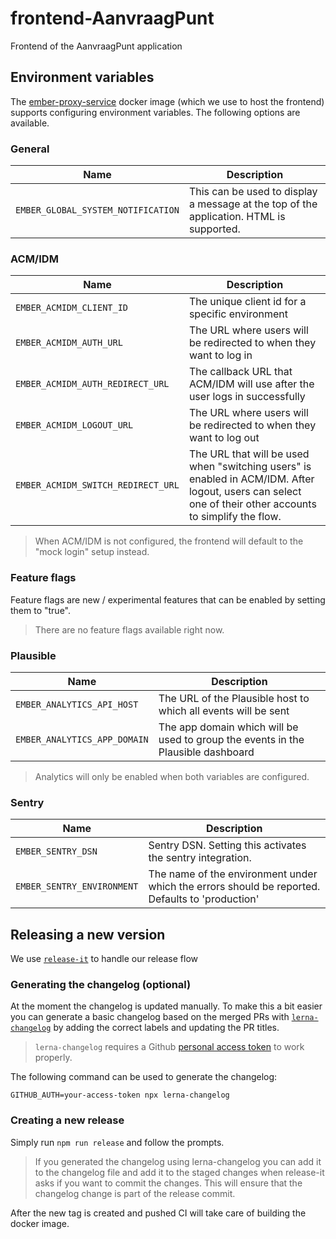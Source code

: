 # frontend-AanvraagPunt

Frontend of the AanvraagPunt application

## Environment variables

The [ember-proxy-service](https://github.com/mu-semtech/ember-proxy-service#configure-environment-variables-in-the-frontends-container) docker image (which we use to host the frontend) supports configuring environment variables. The following options are available.

### General

| Name                                       | Description                                                                             |
| ------------------------------------------ | --------------------------------------------------------------------------------------- |
| `EMBER_GLOBAL_SYSTEM_NOTIFICATION`         | This can be used to display a message at the top of the application. HTML is supported. |

### ACM/IDM

| Name                               | Description                                                                                                                                              |
| ---------------------------------- | -------------------------------------------------------------------------------------------------------------------------------------------------------- |
| `EMBER_ACMIDM_CLIENT_ID`           | The unique client id for a specific environment                                                                                                          |
| `EMBER_ACMIDM_AUTH_URL`            | The URL where users will be redirected to when they want to log in                                                                                       |
| `EMBER_ACMIDM_AUTH_REDIRECT_URL`   | The callback URL that ACM/IDM will use after the user logs in successfully                                                                               |
| `EMBER_ACMIDM_LOGOUT_URL`          | The URL where users will be redirected to when they want to log out                                                                                      |
| `EMBER_ACMIDM_SWITCH_REDIRECT_URL` | The URL that will be used when "switching users" is enabled in ACM/IDM. After logout, users can select one of their other accounts to simplify the flow. |

> When ACM/IDM is not configured, the frontend will default to the "mock login" setup instead.

### Feature flags

Feature flags are new / experimental features that can be enabled by setting them to "true".

> There are no feature flags available right now.

### Plausible

| Name                         | Description                                                                      |
| ---------------------------- | -------------------------------------------------------------------------------- |
| `EMBER_ANALYTICS_API_HOST`   | The URL of the Plausible host to which all events will be sent                   |
| `EMBER_ANALYTICS_APP_DOMAIN` | The app domain which will be used to group the events in the Plausible dashboard |

> Analytics will only be enabled when both variables are configured.

### Sentry

| Name                       | Description                                                                                     |
| -------------------------- | ----------------------------------------------------------------------------------------------- |
| `EMBER_SENTRY_DSN`         | Sentry DSN. Setting this activates the sentry integration.                                      |
| `EMBER_SENTRY_ENVIRONMENT` | The name of the environment under which the errors should be reported. Defaults to 'production' |

## Releasing a new version

We use [`release-it`](https://github.com/release-it/release-it) to handle our release flow 

### Generating the changelog (optional)
At the moment the changelog is updated manually. To make this a bit easier you can generate a basic changelog based on the merged PRs with [`lerna-changelog`](https://github.com/lerna/lerna-changelog) by  adding the correct labels and updating the PR titles.

> `lerna-changelog` requires a Github [personal access token](https://docs.github.com/en/authentication/keeping-your-account-and-data-secure/creating-a-personal-access-token) to work properly.

The following command can  be used to generate the changelog:

`GITHUB_AUTH=your-access-token npx lerna-changelog`

### Creating a new release
Simply run `npm run release` and follow the prompts.

> If you generated the changelog using lerna-changelog you can add it to the changelog file and add it to the staged changes when release-it asks if you want to commit the changes. This will ensure that the changelog change is part of the release commit.

After the new tag is created and pushed CI will take care of building the docker image.

